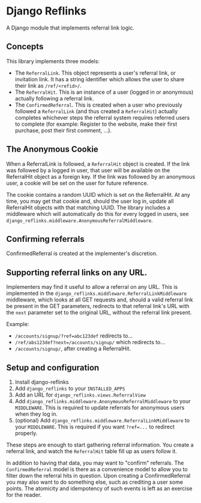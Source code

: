 # Django Reflinks

A Django module that implements referral link logic.


## Concepts


This library implements three models:

- The `ReferralLink`. This object represents a user's referral link, or invitation link.
  It has a string identifier which allows the user to share their link as `/ref/<refid>/`.
- The `ReferralHit`. This is an instance of a user (logged in or anonymous) actually following
  a referral link.
- The `ConfirmedReferral`. This is created when a user who previously followed a `ReferralLink`
  (and thus created a `ReferralHit`) actually completes whichever steps the referral system
  requires referred users to complete (for example: Register to the website, make their first
  purchase, post their first comment, ...).


## The Anonymous Cookie

When a ReferralLink is followed, a `ReferralHit` object is created. If the link was followed
by a logged in user, that user will be available on the ReferralHit object as a foreign key.
If the link was followed by an anonymous user, a cookie will be set on the user for future
reference.

The cookie contains a random UUID which is set on the ReferralHit. At any time, you may get
that cookie and, should the user log in, update all ReferralHit objects with that matching
UUID.
The library includes a middleware which will automatically do this for every logged in users,
see `django_reflinks.middleware.AnonymousReferralMiddleware`.


## Confirming referrals

ConfirmedReferral is created at the implementer's discretion.


## Supporting referral links on any URL.

Implementers may find it useful to allow a referral on any URL. This is implemented in the
`django_reflinks.middleware.ReferralLinkMiddleware` middleware, which looks at all GET requests
and, should a valid referral link be present in the GET parameters, redirects to that referral
link's URL with the `next` parameter set to the original URL, without the referral link present.

Example:
 - `/accounts/signup/?ref=abc123def` redirects to...
 - `/ref/abs123def?next=/accounts/signup/` which redirects to...
 - `/accounts/signup/`, after creating a ReferralHit.


## Setup and configuration

1. Install django-reflinks
2. Add `django_reflinks` to your `INSTALLED_APPS`
3. Add an URL for `django_reflinks.views.ReferralView`
4. Add `django_reflinks.middleware.AnonymousReferralMiddleware` to your `MIDDLEWARE`.
   This is required to update referrals for anonymous users when they log in.
5. (optional) Add `django_reflinks.middleware.ReferralLinkMiddleware` to your `MIDDLEWARE`.
   This is required if you want `?ref=...` to redirect properly.

These steps are enough to start gathering referral information.
You create a referral link, and watch the `ReferralHit` table fill up as users follow it.

In addition to having that data, you may want to "confirm" referrals. The `ConfirmedReferral`
model is there as a convenience model to allow you to filter down the referral hits in question.
Upon creating a ConfirmedReferral you may also want to do something else, such as crediting a
user some points.
The atomicity and idempotency of such events is left as an exercise for the reader.
